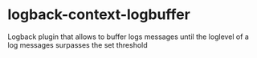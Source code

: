 # logback-context-logbuffer
Logback plugin that allows to buffer logs messages until the loglevel of a log messages surpasses the set threshold 

